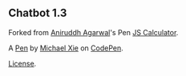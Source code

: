 Chatbot 1.3
-----------


Forked from [Aniruddh Agarwal](http://codepen.io/awesomeaniruddh/)'s Pen [JS Calculator](http://codepen.io/awesomeaniruddh/pen/KprJrv/).

A [Pen](http://codepen.io/mxie_/pen/NNaeEN) by [Michael Xie](http://codepen.io/mxie_) on [CodePen](http://codepen.io/).

[License](http://codepen.io/mxie_/pen/NNaeEN/license).
